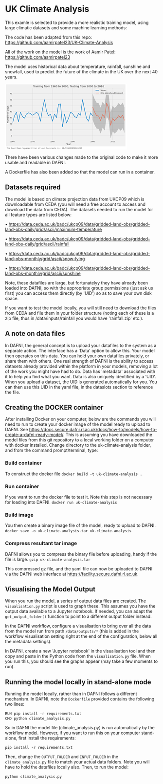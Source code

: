 # UK Climate Analysis

This examle is selected to provide a more realistic training model, using large climatic datasets and some machine learning methods:

The code has been adapted from this repo:
https://github.com/aamirpatel23/UK-Climate-Analysis

All of the work on the model is the work of Aamir Patel:
https://github.com/aamirpatel23

The model uses historical data about temperature, rainfall, sunshine and
snowfall, used to predict the future of the climate in the UK over the next 40 years.

![Example model output](images/uk-climate-analysis-example-output.png)

There have been various changes made to the original code to make it more usable and readable in DAFNI.

A Dockerfile has also been added so that the model can run in a container.

## Datasets required
The model is based on climate projection data from UKCP09 which is downloadable from CEDA (you will need a free account to access and download the data from CEDA). The datasets needed to run the model for all feature types are listed below:

• https://data.ceda.ac.uk/badc/ukcp09/data/gridded-land-obs/gridded-land-obs-daily/grid/ascii/maximum-temperature

• https://data.ceda.ac.uk/badc/ukcp09/data/gridded-land-obs/gridded-land-obs-daily/grid/ascii/rainfall

• https://data.ceda.ac.uk/badc/ukcp09/data/gridded-land-obs/gridded-land-obs-monthly/grid/ascii/snow-lying

• https://data.ceda.ac.uk/badc/ukcp09/data/gridded-land-obs/gridded-land-obs-monthly/grid/ascii/sunshine

Note, these datafiles are large, but fortunatelyy they have already been loaded into DAFNI, so with the appropriate group permissions (just ask us first) you can access them directly (by 'UID') so as to save your own disk space.

If you want to test the model locally, you will still need to download the files from CEDA and file them in your folder structure (noting each of these is a zip file, thus in /data/inputs/rainfall you would have 'rainfall.zip' etc.).

## A note on data files
In DAFNI, the general concept is to upload your datafiles to the system as a separate action. The interface has a 'Data' option to allow this. Your model then operates on this data. You can hold your own datafiles privately, or share them with others. One real strength of DAFNI is the ability to access datasets already provided within the platform in your models, removing a lot of the work you might have had to do. Data has 'metadata' associated with it to help you find what you want. Data is also uniquely identified by a 'UID'. When you upload a dataset, the UID is generated automatically for you. You can then use this UID in the yaml file, in the dataslots section to reference the file.

## Creating the DOCKER container
After installing Docker on your computer, below are the commands you will need to run to create your docker image of the model ready to upload to DAFNI.
See https://docs.secure.dafni.rl.ac.uk/docs/how-to/models/how-to-create-a-dafni-ready-model/. This is assuming you have downloaded the model files from this git repository to a local working folder on a computer with docker installed. Change directory to the uk-climate-analysis folder, and from the command prompt/terminal, type:

### Build container
To construct the docker file
`docker build -t uk-climate-analysis .`

### Run container
If you want to run the docker file to test it. Note this step is not necessary for loading into DAFNI.
`docker run uk-climate-analysis`

### Build image
You then create a binary image file of the model, ready to upload to DAFNI.
`docker save -o uk-climate-analysis.tar uk-climate-analysis`

### Compress resultant tar image
DAFNI allows you to compress the binary file before uploading, handy if the file is large.
`gzip uk-climate-analysis.tar`

This compressed gz file, and the yaml file can now be uploaded to DAFNI via the DAFNI web interface at https://facility.secure.dafni.rl.ac.uk.

## Visualising the Model Output
When you run the model, a series of output data files are created. The `visualisation.py` script is used to graph these. This assumes you have the output data available to a Jupyter notebook. If needed, you can adapt the `get_output_folder()` function to point to a different output folder instead.

In the DAFNI workflow, configure a visualisation to bring over all the data from the model run from path `/data/outputs/*` (this is added in the workflow visualisation setting right at the end of the configuration, below all the metadata settings).

In DAFNI, create a new 'Jupyter notebook' in the visualisation tool and then copy and paste in the Python code from the `visualisation.py` file. When you run this, you should see the graphs appear (may take a few moments to run).

## Running the model locally in stand-alone mode
Running the model locally, rather than in DAFNI follows a different mechanism. In DAFNI, note the `Dockerfile` provided contains the following two lines:

```
RUN pip install -r requirements.txt
CMD python climate_analysis.py
```

So in DAFNI the model file (climate_analysis.py) is run automatically by the workflow model. However, if you want to run this on your computer stand-alone, first install the requirements:
```
pip install -r requirements.txt
```

Then, change the `OUTPUT_FOLDER` and `INPUT_FOLDER` in the `climate_analysis.py` file to match your actual data folders. Note you will have to hold the datafiles locally also. Then, to run the model:

```
python climate_analysis.py
```
